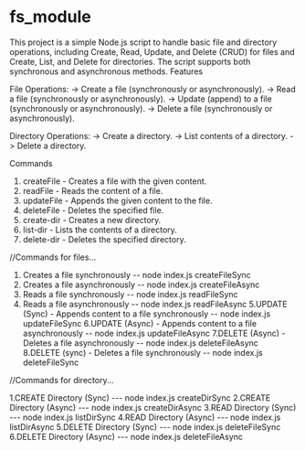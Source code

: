 # fs_module

This project is a simple Node.js script to handle basic file and directory operations, including Create, Read, Update, and Delete (CRUD) for files and Create, List, and Delete for directories. The script supports both synchronous and asynchronous methods.
Features

  File Operations:
       -> Create a file (synchronously or asynchronously).
       -> Read a file (synchronously or asynchronously).
       -> Update (append) to a file (synchronously or asynchronously).
       -> Delete a file (synchronously or asynchronously).

  Directory Operations:
       -> Create a directory.
       -> List contents of a directory.
       -> Delete a directory.
       
  Commands
  1. createFile <fileName> <content> - Creates a file with the given content.
  2. readFile <fileName> - Reads the content of a file.
  3. updateFile <fileName> <content> - Appends the given content to the file.
  4. deleteFile <fileName> - Deletes the specified file.
  5. create-dir <dirName> - Creates a new directory.
  6. list-dir <dirName> - Lists the contents of a directory.
  7. delete-dir <dirName> - Deletes the specified directory.


  //Commands for files...
  
  1. Creates a file synchronously -- node index.js createFileSync <filename> <content>
  2. Creates a file asynchronously -- node index.js createFileAsync <filename> <content>
  3. Reads a file synchronously -- node index.js readFileSync <filename> 
  4. Reads a file asynchronously -- node index.js readFileAsync <filename> 
  5.UPDATE (Sync) - Appends content to a file synchronously -- node index.js updateFileSync <filename> <content>
  6.UPDATE (Async) - Appends content to a file asynchronously -- node index.js updateFileAsync <filename> <content>
  7.DELETE (Async) - Deletes a file asynchronously -- node index.js deleteFileAsync <filename> 
  8.DELETE (sync) - Deletes a file synchronously -- node index.js deleteFileSync <filename> 

//Commands for directory...

1.CREATE Directory (Sync) --- node index.js createDirSync <dirName>
2.CREATE Directory (Async) --- node index.js createDirAsync <dirName>
3.READ Directory (Sync) --- node index.js listDirSync <dirName>
4.READ Directory (Async) --- node index.js listDirAsync <dirName>
5.DELETE Directory (Sync) --- node index.js deleteFileSync <dirName>
6.DELETE Directory (Async) --- node index.js deleteFileAsync <dirName>
